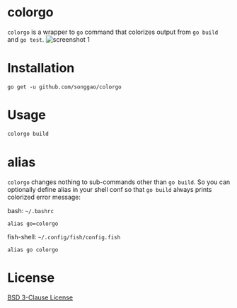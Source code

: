 # colorgo
`colorgo` is a wrapper to `go` command that colorizes output from `go build` and `go test`.
![screenshot 1](http://songgao.github.com/colorgo/images/screenshot1.png)

# Installation
```
go get -u github.com/songgao/colorgo
```

# Usage
```bash
colorgo build
```

# alias
`colorgo` changes nothing to sub-commands other than `go build`. So you can optionally define alias in your shell conf so that `go build` always prints colorized error message:

bash: `~/.bashrc`
```
alias go=colorgo
```

fish-shell: `~/.config/fish/config.fish`
```
alias go colorgo
```

# License
[BSD 3-Clause License](http://opensource.org/licenses/BSD-3-Clause)
